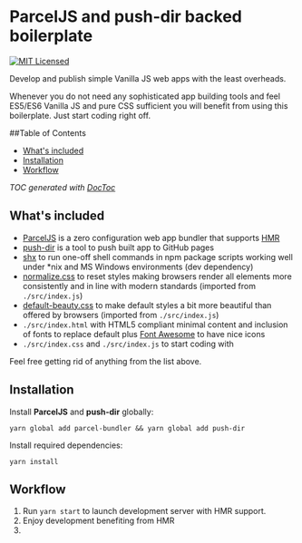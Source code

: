 # ParcelJS and push-dir backed boilerplate

[![MIT Licensed](https://img.shields.io/badge/license-MIT-blue.svg)](./LICENSE.md)

Develop and publish simple Vanilla JS web apps
with the least overheads.

Whenever you do not need any sophisticated
app building tools and feel ES5/ES6 Vanilla JS
and pure CSS sufficient you will benefit from
using this boilerplate. Just start coding right off.

<!-- START doctoc generated TOC please keep comment here to allow auto update -->
<!-- DON'T EDIT THIS SECTION, INSTEAD RE-RUN doctoc TO UPDATE -->
##Table of Contents

- [What's included](#whats-included)
- [Installation](#installation)
- [Workflow](#workflow)

<!-- END doctoc generated TOC please keep comment here to allow auto update -->
_TOC generated with [DocToc](https://github.com/thlorenz/doctoc)_

## What's included

* [ParcelJS](https://parceljs.org/)
  is a zero configuration web app bundler that supports
  [HMR](https://parceljs.org/hmr.html)
* [push-dir](https://www.npmjs.com/package/push-dir)
  is a tool to push built app to GitHub pages
* [shx](https://www.npmjs.com/package/shx)
  to run one-off shell commands in npm package scripts
  working well under *nix and MS Windows environments
  (dev dependency)
* [normalize.css](https://necolas.github.io/normalize.css/)
  to reset styles making browsers render all elements more
  consistently and in line with modern standards
  (imported from `./src/index.js`)
* [default-beauty.css](https://github.com/OleksiyRudenko/default-beauty.css)
  to make default styles a bit more beautiful than offered
  by browsers
  (imported from `./src/index.js`)
* `./src/index.html` with HTML5 compliant minimal content
  and inclusion of fonts to replace default plus
  [Font Awesome](https://fontawesome.com/) to have nice icons
* `./src/index.css` and `./src/index.js` to start coding with

Feel free getting rid of anything from the list above.

## Installation

Install **ParcelJS** and **push-dir** globally:

`yarn global add parcel-bundler && yarn global add push-dir`

Install required dependencies:

`yarn install`

## Workflow

1. Run `yarn start` to launch development server
   with HMR support.
1. Enjoy development benefiting from HMR
1.


